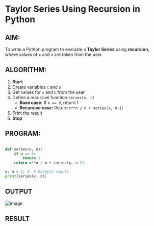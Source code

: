#  Taylor Series Using Recursion in Python

##  AIM:
To write a Python program to evaluate a **Taylor Series** using **recursion**, where values of `x` and `n` are taken from the user.

##  ALGORITHM:

1. **Start**
2. Create variables `x` and `n`
3. Get values for `x` and `n` from the user
4. Define a recursive function `series(x, n)`
   - **Base case:** If `n == 0`, return 1
   - **Recursive case:** Return `x**n / n + series(x, n-1)`
5. Print the result
6. **Stop**

##  PROGRAM:

``` python

def series(x, n):
    if n == 0:
        return 1
    return x**n / n + series(x, n-1)

x, n = 2, 3  # Example inputs
print(series(x, n))

```


## OUTPUT

![image](https://github.com/user-attachments/assets/3289a789-9a2c-489f-a257-55d5b9878def)

## RESULT



